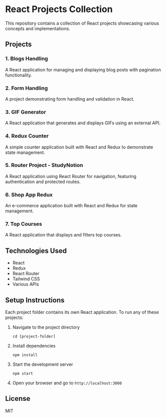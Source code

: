# React Projects Collection

This repository contains a collection of React projects showcasing various concepts and implementations.

## Projects

### 1. Blogs Handling
A React application for managing and displaying blog posts with pagination functionality.

### 2. Form Handling
A project demonstrating form handling and validation in React.

### 3. GIF Generator
A React application that generates and displays GIFs using an external API.

### 4. Redux Counter
A simple counter application built with React and Redux to demonstrate state management.

### 5. Router Project - StudyNotion
A React application using React Router for navigation, featuring authentication and protected routes.

### 6. Shop App Redux
An e-commerce application built with React and Redux for state management.

### 7. Top Courses
A React application that displays and filters top courses.

## Technologies Used
- React
- Redux
- React Router
- Tailwind CSS
- Various APIs

## Setup Instructions

Each project folder contains its own React application. To run any of these projects:

1. Navigate to the project directory
   ```
   cd [project-folder]
   ```

2. Install dependencies
   ```
   npm install
   ```

3. Start the development server
   ```
   npm start
   ```

4. Open your browser and go to `http://localhost:3000`

## License
MIT
